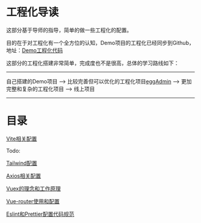 # 工程化导读

  这部分基于导师的指导，简单的做一些工程化的配置。
  
  目的在于对工程化有一个全方位的认知，Demo项目的工程化已经同步到Github，地址：[Demo工程化代码](https://github.com/1084350607/bolePro)
  
  这部分的工程化搭建非常简单，完成度也不是很高，总体的学习路线如下：
  
  -----
  
  自己搭建的Demo项目 --> 比较完善但可以优化的工程化项目[eggAdmin](http://www.eggadmin.com/#/) --> 更加完整和复杂的工程化项目 --> 线上项目
  
  -----

# 目录
 
 [Vite相关配置](工程化/vite.md)
 
 Todo:
 
 [Tailwind配置](工程化)
 
 [Axios相关配置](工程化) 
 
 [Vuex的理念和工作原理](工程化)
 
 [Vue-router使用和配置](工程化)
 
 [Eslint和Prettier配置代码规范](工程化)
